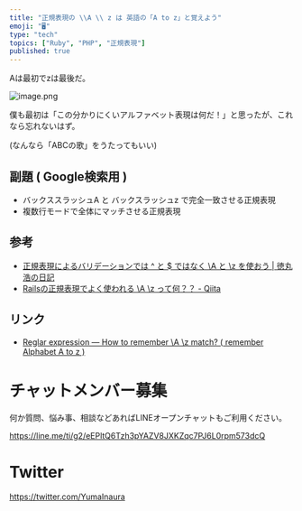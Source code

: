 ```yaml
---
title: "正規表現の \\A \\ z は 英語の「A to z」と覚えよう"
emoji: "🖥"
type: "tech"
topics: ["Ruby", "PHP", "正規表現"]
published: true
---
```


Aは最初でzは最後だ。

![image.png](https://qiita-image-store.s3.amazonaws.com/0/89618/f4c3d365-54ed-3dc9-49c0-222d20b33bfd.png)

僕も最初は「この分かりにくいアルファベット表現は何だ！」と思ったが、これなら忘れないはず。

(なんなら「ABCの歌」をうたってもいい)

## 副題 ( Google検索用 )

- バックススラッシュA と バックスラッシュz で完全一致させる正規表現
- 複数行モードで全体にマッチさせる正規表現

## 参考

- [正規表現によるバリデーションでは ^ と $ ではなく \A と \z を使おう | 徳丸浩の日記](https://blog.tokumaru.org/2014/03/z.html)
- [Railsの正規表現でよく使われる \A \z って何？？ - Qiita](https://qiita.com/jnchito/items/ea7832df6f64a9034872)

## リンク

- [Reglar expression — How to remember \A \z match? ( remember Alphabet A to z )](https://gist.github.com/YumaInaura/e6b8237045b1ac38d7fc62a4ad86edbf)








<!-- Update From Qiita API -->

# チャットメンバー募集


何か質問、悩み事、相談などあればLINEオープンチャットもご利用ください。

https://line.me/ti/g2/eEPltQ6Tzh3pYAZV8JXKZqc7PJ6L0rpm573dcQ





# Twitter


https://twitter.com/YumaInaura


<!-- Update From Qiita API -->


